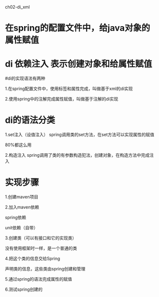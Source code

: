 ch02-di_xml

# 在spring的配置文件中，给java对象的属性赋值

#  di 依赖注入 表示创建对象和给属性赋值

#di的实现语法有两种

1.在spring配置文件中，使用标签和属性完成，叫做基于xml的di实现

2.使用spring中的注解完成属性赋值，叫做基于注解的di实现


# di的语法分类
1.set注入（设值注入） spring调用类的set方法，在set方法可以实现属性的赋值

80%都这么用

2.构造注入  spring调用了类的有参数构造犯法，创建对象，在构造方法中完成注入


# 实现步骤
1.创建maven项目

2.加入maven依赖

spring依赖
    
unit依赖（自带）
    
3.创建类（可以有接口和它的实现类）

没有使用框架时一样，是一个普通的类

4.把这个类的信息交给Spring

声明类的信息，这些类由spring创建和管理

5.通过spring的语法完成属性的赋值

6.测试spring创建的